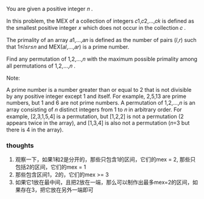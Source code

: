 You are given a positive integer 𝑛
.

In this problem, the MEX
of a collection of integers 𝑐1,𝑐2,…,𝑐𝑘
is defined as the smallest positive integer 𝑥
which does not occur in the collection 𝑐
.

The primality of an array 𝑎1,…,𝑎𝑛
is defined as the number of pairs (𝑙,𝑟)
such that 1≤𝑙≤𝑟≤𝑛
and MEX(𝑎𝑙,…,𝑎𝑟)
is a prime number.

Find any permutation of 1,2,…,𝑛
with the maximum possible primality among all permutations of 1,2,…,𝑛
.

Note:

A prime number is a number greater than or equal to 2
that is not divisible by any positive integer except 1
and itself. For example, 2,5,13
are prime numbers, but 1
and 6
are not prime numbers.
A permutation of 1,2,…,𝑛
is an array consisting of 𝑛
distinct integers from 1
to 𝑛
in arbitrary order. For example, [2,3,1,5,4]
is a permutation, but [1,2,2]
is not a permutation (2
appears twice in the array), and [1,3,4]
is also not a permutation (𝑛=3
but there is 4
in the array).

### thoughts

1. 观察一下，如果1和2是分开的，那些只包含1的区间，它们的mex = 2, 那些只包括2的区间，它们的mex = 1
2. 那些包含区间1，2的，它们的mex >= 3
3. 如果它1放在最中间，且把2放在一端，那么可以制作出最多mex=2的区间，如果存在3，把它放在另外一端即可